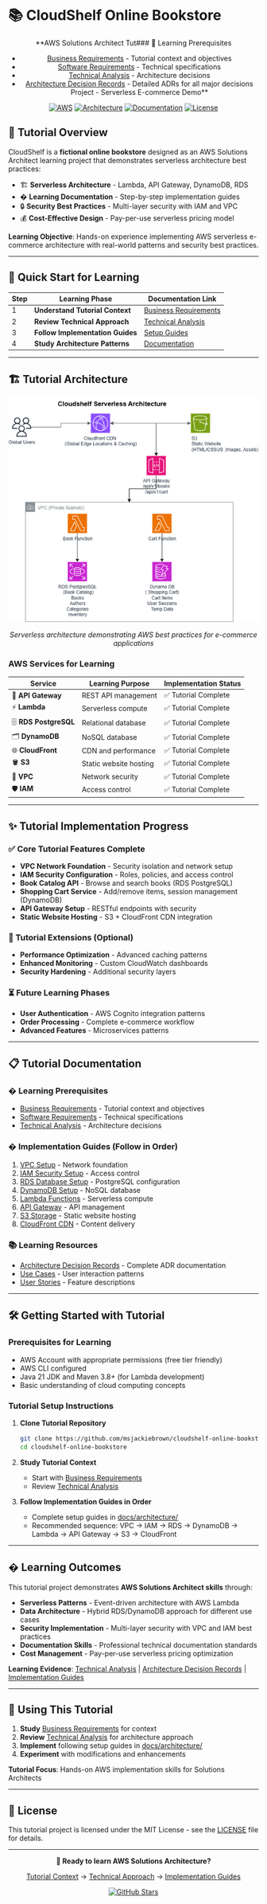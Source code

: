 # 📚 CloudShelf Online Bookstore

<div align="center">

**AWS Solutions Architect Tut### 🎯 Learning Prerequisites

- [Business Requirements](docs/requirements/cloudshelf-business-requirements.md) - Tutorial context and objectives
- [Software Requirements](docs/requirements/cloudshelf-srs.md) - Technical specifications
- [Technical Analysis](docs/requirements/cloudshelf-technical-analysis.md) - Architecture decisions
- [Architecture Decision Records](docs/architecture/cloudshelf-architecture-decisions.md) - Detailed ADRs for all major decisions Project - Serverless E-commerce Demo**

[![AWS](https://img.shields.io/badge/AWS-Tutorial_Project-orange?logo=aws)](https://aws.amazon.com/)
[![Architecture](https://img.shields.io/badge/Architecture-Learning_Demo-blue)](docs/architecture/)
[![Documentation](https://img.shields.io/badge/Documentation-Tutorial_Guides-green)](docs/)
[![License](https://img.shields.io/badge/License-MIT-yellow)](LICENSE)

</div>

## 🎯 Tutorial Overview

CloudShelf is a **fictional online bookstore** designed as an AWS Solutions Architect learning project that demonstrates serverless architecture best practices:

- 🏗️ **Serverless Architecture** - Lambda, API Gateway, DynamoDB, RDS
- � **Learning Documentation** - Step-by-step implementation guides
- 🔒 **Security Best Practices** - Multi-layer security with IAM and VPC
- 💰 **Cost-Effective Design** - Pay-per-use serverless pricing model

**Learning Objective**: Hands-on experience implementing AWS serverless e-commerce architecture with real-world patterns and security best practices.

---

## 🚀 Quick Start for Learning

| Step | Learning Phase                   | Documentation Link                                                             |
| ---- | -------------------------------- | ------------------------------------------------------------------------------ |
| 1    | **Understand Tutorial Context**  | [Business Requirements](docs/requirements/cloudshelf-business-requirements.md) |
| 2    | **Review Technical Approach**    | [Technical Analysis](docs/requirements/cloudshelf-technical-analysis.md)       |
| 3    | **Follow Implementation Guides** | [Setup Guides](docs/architecture/)                                             |
| 4    | **Study Architecture Patterns**  | [Documentation](#-tutorial-documentation)                                      |

---

## 🏗️ Tutorial Architecture

<div align="center">

![CloudShelf Architecture Diagram](docs/architecture/diagrams/source/cloudshelf-architecture-diagram.png)

_Serverless architecture demonstrating AWS best practices for e-commerce applications_

</div>

### AWS Services for Learning

| Service               | Learning Purpose       | Implementation Status |
| --------------------- | ---------------------- | --------------------- |
| 🚪 **API Gateway**    | REST API management    | ✅ Tutorial Complete  |
| ⚡ **Lambda**         | Serverless compute     | ✅ Tutorial Complete  |
| 🗄️ **RDS PostgreSQL** | Relational database    | ✅ Tutorial Complete  |
| 🗂️ **DynamoDB**       | NoSQL database         | ✅ Tutorial Complete  |
| 🌐 **CloudFront**     | CDN and performance    | ✅ Tutorial Complete  |
| 🪣 **S3**             | Static website hosting | ✅ Tutorial Complete  |
| 🔐 **VPC**            | Network security       | ✅ Tutorial Complete  |
| 🛡️ **IAM**            | Access control         | ✅ Tutorial Complete  |

---

## ✨ Tutorial Implementation Progress

### ✅ Core Tutorial Features Complete

- **VPC Network Foundation** - Security isolation and network setup
- **IAM Security Configuration** - Roles, policies, and access control
- **Book Catalog API** - Browse and search books (RDS PostgreSQL)
- **Shopping Cart Service** - Add/remove items, session management (DynamoDB)
- **API Gateway Setup** - RESTful endpoints with security
- **Static Website Hosting** - S3 + CloudFront CDN integration

### 🔄 Tutorial Extensions (Optional)

- **Performance Optimization** - Advanced caching patterns
- **Enhanced Monitoring** - Custom CloudWatch dashboards
- **Security Hardening** - Additional security layers

### ⏳ Future Learning Phases

- **User Authentication** - AWS Cognito integration patterns
- **Order Processing** - Complete e-commerce workflow
- **Advanced Features** - Microservices patterns

---

## 📋 Tutorial Documentation

### � Learning Prerequisites

- [Business Requirements](docs/requirements/cloudshelf-business-requirements.md) - Tutorial context and objectives
- [Software Requirements](docs/requirements/cloudshelf-srs.md) - Technical specifications
- [Technical Analysis](docs/requirements/cloudshelf-technical-analysis.md) - Architecture decisions

### �️ Implementation Guides (Follow in Order)

1. [VPC Setup](docs/architecture/vpc/cloudshelf-vpc-setup.md) - Network foundation
2. [IAM Security Setup](docs/architecture/security/cloudshelf-iam-security-setup.md) - Access control
3. [RDS Database Setup](docs/architecture/rds/cloudshelf-rds-setup.md) - PostgreSQL configuration
4. [DynamoDB Setup](docs/architecture/dynamodb/cloudshelf-dynamodb-setup.md) - NoSQL database
5. [Lambda Functions](docs/architecture/lambda/cloudshelf-lambda-setup.md) - Serverless compute
6. [API Gateway](docs/architecture/apigateway/cloudshelf-apigateway-setup.md) - API management
7. [S3 Storage](docs/architecture/s3/cloudshelf-s3-setup.md) - Static website hosting
8. [CloudFront CDN](docs/architecture/cloudfront/cloudshelf-cloudfront-setup.md) - Content delivery

### 📚 Learning Resources

- [Architecture Decision Records](docs/architecture/cloudshelf-architecture-decisions.md) - Complete ADR documentation
- [Use Cases](docs/requirements/cloudshelf-use-cases.md) - User interaction patterns
- [User Stories](docs/requirements/cloudshelf-user-stories.md) - Feature descriptions

---

## 🛠️ Getting Started with Tutorial

### Prerequisites for Learning

- AWS Account with appropriate permissions (free tier friendly)
- AWS CLI configured
- Java 21 JDK and Maven 3.8+ (for Lambda development)
- Basic understanding of cloud computing concepts

### Tutorial Setup Instructions

1. **Clone Tutorial Repository**

   ```bash
   git clone https://github.com/msjackiebrown/cloudshelf-online-bookstore.git
   cd cloudshelf-online-bookstore
   ```

2. **Study Tutorial Context**

   - Start with [Business Requirements](docs/requirements/cloudshelf-business-requirements.md)
   - Review [Technical Analysis](docs/requirements/cloudshelf-technical-analysis.md)

3. **Follow Implementation Guides in Order**
   - Complete setup guides in [docs/architecture/](docs/architecture/)
   - Recommended sequence: VPC → IAM → RDS → DynamoDB → Lambda → API Gateway → S3 → CloudFront

---

## � Learning Outcomes

This tutorial project demonstrates **AWS Solutions Architect skills** through:

- **Serverless Patterns** - Event-driven architecture with AWS Lambda
- **Data Architecture** - Hybrid RDS/DynamoDB approach for different use cases
- **Security Implementation** - Multi-layer security with VPC and IAM best practices
- **Documentation Skills** - Professional technical documentation standards
- **Cost Management** - Pay-per-use serverless pricing optimization

**Learning Evidence**: [Technical Analysis](docs/requirements/cloudshelf-technical-analysis.md) | [Architecture Decision Records](docs/architecture/cloudshelf-architecture-decisions.md) | [Implementation Guides](docs/architecture/)

---

## 🤝 Using This Tutorial

1. **Study** [Business Requirements](docs/requirements/cloudshelf-business-requirements.md) for context
2. **Review** [Technical Analysis](docs/requirements/cloudshelf-technical-analysis.md) for architecture approach
3. **Implement** following setup guides in [docs/architecture/](docs/architecture/)
4. **Experiment** with modifications and enhancements

**Tutorial Focus**: Hands-on AWS implementation skills for Solutions Architects

---

## 📄 License

This tutorial project is licensed under the MIT License - see the [LICENSE](LICENSE) file for details.

---

<div align="center">

**🎯 Ready to learn AWS Solutions Architecture?**

[Tutorial Context](docs/requirements/cloudshelf-business-requirements.md) → [Technical Approach](docs/requirements/cloudshelf-technical-analysis.md) → [Implementation Guides](docs/architecture/)

[![GitHub Stars](https://img.shields.io/github/stars/msjackiebrown/cloudshelf-online-bookstore?style=social)](https://github.com/msjackiebrown/cloudshelf-online-bookstore)

</div>
